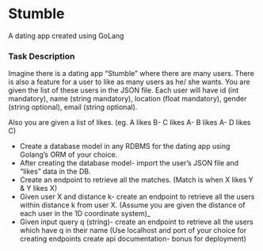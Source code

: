 # Stumble
A dating app created using GoLang
<h3>Task Description</h3>
Imagine there is a dating app “Stumble” where there are many
users. There is also a feature for a user to like as many users as he/
she wants. You are given the list of these users in the JSON file.
Each user will have id (int mandatory), name (string mandatory),
location (float mandatory), gender (string optional), email (string
optional).

Also you are given a list of likes. (eg. A likes B- C likes A- B likes A- D
likes C)
- Create a database model in any RDBMS for the dating app
using Golang’s ORM of your choice.
- After creating the database model- import the user’s JSON file
and “likes” data in the DB. 
- Create an endpoint to retrieve all the matches. (Match is when X
likes Y & Y likes X) 
- Given user X and distance k- create an endpoint to retrieve all
the users within distance k from user X. (Assume you are given the
distance of each user in the 1D coordinate system)_
- Given input query q (string)- create an endpoint to retrieve all the
users which have q in their name
(Use localhost and port of your choice for creating endpoints
create api documentation- bonus for deployment)
